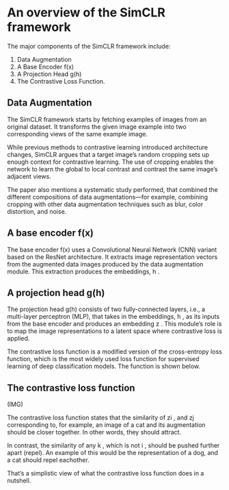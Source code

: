 # An overview of the SimCLR framework
The major components of the SimCLR framework include:

1) Data Augmentation
2) A Base Encoder f(x)
3) A Projection Head g(h)
4) The Contrastive Loss Function.

## Data Augmentation
The SimCLR framework starts by fetching examples of images from an original dataset. It transforms the given image example into two corresponding views of the same example image.

While previous methods to contrastive learning introduced architecture changes, SimCLR argues that a target image’s random cropping sets up enough context for contrastive learning. The use of cropping enables the network to learn the global to local contrast and contrast the same image’s adjacent views.

The paper also mentions a systematic study performed, that combined the different compositions of data augmentations—for example, combining cropping with other data augmentation techniques such as blur, color distortion, and noise. 

## A base encoder f(x)
The base encoder f(x)
 uses a Convolutional Neural Network (CNN) variant based on the ResNet architecture. It extracts image representation vectors from the augmented data images produced by the data augmentation module. This extraction produces the embeddings, h
.

## A projection head g(h)
The projection head g(h)
 consists of two fully-connected layers, i.e., a multi-layer perceptron (MLP), that takes in the embeddings, h
, as its inputs from the base encoder and produces an embedding z
. This module’s role is to map the image representations to a latent space where contrastive loss is applied.

The contrastive loss function is a modified version of the cross-entropy loss function, which is the most widely used loss function for supervised learning of deep classification models. The function is shown below.

## The contrastive loss function

(IMG)

The contrastive loss function states that the similarity of zi
, and zj
 corresponding to, for example, an image of a cat and its augmentation should be closer together. In other words, they should attract.

In contrast, the similarity of any k
, which is not i
, should be pushed further apart (repel). An example of this would be the representation of a dog, and a cat should repel eachother.

That’s a simplistic view of what the contrastive loss function does in a nutshell.
